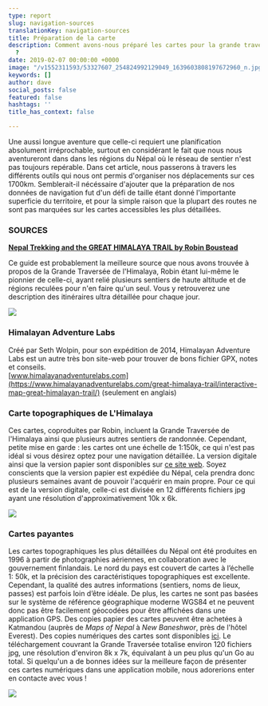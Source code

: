 ```yaml
---
type: report
slug: navigation-sources
translationKey: navigation-sources
title: Préparation de la carte
description: Comment avons-nous préparé les cartes pour la grande traversée de l'Himalaya
  ?
date: 2019-02-07 00:00:00 +0000
image: "/v1552311593/53327607_254824992129049_1639603808197672960_n.jpg"
keywords: []
author: dave
social_posts: false
featured: false
hashtags: ''
title_has_context: false

---
```

Une aussi longue aventure que celle-ci requiert une planification absolument irréprochable, surtout en considérant le fait que nous nous aventureront dans dans les régions du Népal où le réseau de sentier n'est pas toujours repérable. Dans cet article, nous passerons à travers les différents outils qui nous ont permis d'organiser nos déplacements sur ces 1700km. Semblerait-il nécéssaire d'ajouter que la préparation de nos données de navigation fut d'un défi de taille étant donné l'importante superficie du territoire, et pour la simple raison que la plupart des routes ne sont pas marquées sur les cartes accessibles les plus détaillées.

### SOURCES

[**Nepal Trekking and the GREAT HIMALAYA TRAIL by Robin Boustead**](https://www.amazon.com/dp/1905864604)

Ce guide est probablement la meilleure source que nous avons trouvée à propos de la Grande Traversée de l'Himalaya, Robin étant lui-même le pionnier de celle-ci, ayant relié plusieurs sentiers de haute altitude et de régions reculées pour n'en faire qu'un seul. Vous y retrouverez une description des itinéraires ultra détaillée pour chaque jour. 

![](https://res.cloudinary.com/wildernessprime/image/upload/w_800,dpr_auto/v1551706673/5026693-NOC02-1.jpg)

### Himalayan Adventure Labs

Créé par Seth Wolpin, pour son expédition de 2014, Himalayan Adventure Labs est un autre très bon site-web pour trouver de bons fichier GPX, notes et conseils.   
[www.himalayanadventurelabs.com](https://www.himalayanadventurelabs.com/great-himalaya-trail/interactive-map-great-himalayan-trail/) (seulement en anglais)

### Carte topographiques de L'Himalaya

Ces cartes, coproduites par Robin, incluent la Grande Traversée de l'Himalaya ainsi que plusieurs autres sentiers de randonnée. Cependant, petite mise en garde : les cartes ont une échelle de 1:150k, ce qui n'est pas idéal si vous désirez optez pour une navigation détaillée. La version digitale ainsi que la version papier sont disponibles sur [ce site web](http://www.greathimalayatrail.com/). Soyez conscients que la version papier est expédiée du Népal, cela prendra donc plusieurs semaines avant de pouvoir l'acquérir en main propre. Pour ce qui est de la version digitale, celle-ci est divisée en 12 différents fichiers jpg ayant une résolution d'approximativement 10k x 6k.

![](https://res.cloudinary.com/wildernessprime/image/upload/w_1200,dpr_auto/v1549882055/Screenshot%202019-02-11%20at%2011.20.21.jpg)

### Cartes payantes

Les cartes topographiques les plus détaillées du Népal ont été produites en 1996 à partir de photographies aériennes, en collaboration avec le gouvernement finlandais. Le nord du pays est couvert de cartes à l’échelle 1: 50k, et la précision des caractéristiques topographiques est excellente. Cependant, la qualité des autres informations (sentiers, noms de lieux, passes) est parfois loin d’être idéale. De plus, les cartes ne sont pas basées sur le système de référence géographique moderne WGS84 et ne peuvent donc pas être facilement géocodées pour être affichées dans une application GPS. Des copies papier des cartes peuvent être achetées à Katmandou (auprès de _Maps of Nepal_ à _New Baneshwor_, près de l'hôtel Everest). Des copies numériques des cartes sont disponibles [ici](https://jemecasseausoleil.blogspot.com/2017/07/cartes-du-nepal.html). Le téléchargement couvrant la Grande Traversée totalise environ 120 fichiers jpg, une résolution d'environ 8k x 7k, équivalant à un peu plus qu'un  Go au total. Si quelqu'un a de bonnes idées sur la meilleure façon de présenter ces cartes numériques dans une application mobile, nous adorerions enter en contacte avec vous !

![](https://res.cloudinary.com/wildernessprime/image/upload/w_1200,dpr_auto/v1549882089/Screenshot%202019-02-11%20at%2011.15.54.jpg)